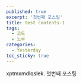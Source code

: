 ```yaml
---
published: true
excerpt: '첫번째 포스팅'
title: test contents-1
tags:
  - 코드
  - 노루
categories:
  - Yesterday
toc_sticky: true
---
```


xptmxmdlqslek.
첫번째 포스팅
